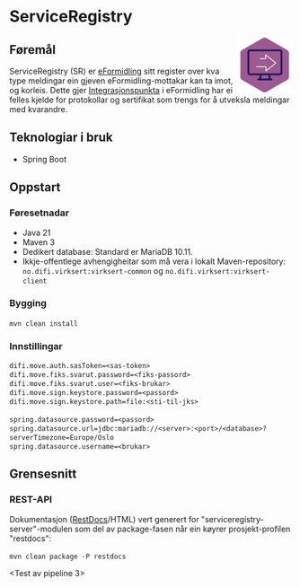 # ServiceRegistry

<img style="float:right" width="100" height="100" src="docs/EF.png" alt="ServiceRegistry - ein komponent i eFormidling">

## Føremål
ServiceRegistry (SR) er [eFormidling](https://docs.digdir.no/docs/eFormidling/Introduksjon/) sitt register over kva type meldingar ein gjeven eFormidling-mottakar kan ta imot, og korleis. Dette gjer [Integrasjonspunkta](https://github.com/felleslosninger/efm-integrasjonspunkt/) i eFormidling har ei felles kjelde for protokollar og sertifikat som trengs for å utveksla meldingar med kvarandre.

## Teknologiar i bruk
- Spring Boot

## Oppstart
### Føresetnadar
- Java 21
- Maven 3
- Dedikert database: Standard er MariaDB 10.11.
- Ikkje-offentlege avhengigheitar som må vera i lokalt Maven-repository: `no.difi.virksert:virksert-common` og `no.difi.virksert:virksert-client`

### Bygging

```mvn clean install```

### Innstillingar
```
difi.move.auth.sasToken=<sas-token>
difi.move.fiks.svarut.password=<fiks-passord>
difi.move.fiks.svarut.user=<fiks-brukar>
difi.move.sign.keystore.password=<passord>
difi.move.sign.keystore.path=file:<sti-til-jks>

spring.datasource.password=<passord>
spring.datasource.url=jdbc:mariadb://<server>:<port>/<database>?serverTimezone=Europe/Oslo
spring.datasource.username=<brukar>
```

## Grensesnitt

### REST-API
Dokumentasjon ([RestDocs](https://docs.spring.io/spring-restdocs/docs/current/reference/htmlsingle/)/HTML) vert generert for "serviceregistry-server"-modulen som del av package-fasen når ein køyrer prosjekt-profilen "restdocs":

```mvn clean package -P restdocs```

<Test av pipeline 3>
